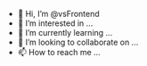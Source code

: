 - 👋 Hi, I’m @vsFrontend
- 👀 I’m interested in ...
- 🌱 I’m currently learning ...
- 💞️ I’m looking to collaborate on ...
- 📫 How to reach me ...

<!---
vsFrontend/vsFrontend is a ✨ special ✨ repository because its `README.md` (this file) appears on your GitHub profile.
You can click the Preview link to take a look at your changes.
--->
